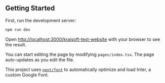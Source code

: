 ## Getting Started

First, run the development server:

```bash
npm run dev
```

Open [http://localhost:3000/kraisoft-test-website](http://localhost:3000/kraisoft-test-website) with your browser to see the result.

You can start editing the page by modifying `pages/index.tsx`. The page auto-updates as you edit the file.

This project uses [`next/font`](https://nextjs.org/docs/basic-features/font-optimization) to automatically optimize and load Inter, a custom Google Font.